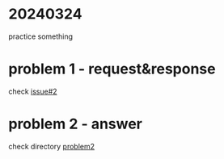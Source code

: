 # 20240324
practice something

# problem 1 - request&response 
check [issue#2](https://github.com/sodaMelon/20240324/pull/2)

# problem 2 - answer
check directory [problem2](https://github.com/sodaMelon/20240324/tree/main/problem2)

